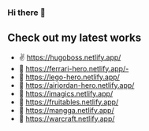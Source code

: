 ### Hi there 👋
## Check out my latest works

- ✌  https://hugoboss.netlify.app/
- 🚗 https://ferrari-hero.netlify.app/-
- 🚗 https://lego-hero.netlify.app/
- 🌆 https://airjordan-hero.netlify.app/
- 🌃 https://imagics.netlify.app/
- 🍉 https://fruitables.netlify.app/
- 🍵 https://mangga.netlify.app/
- 🔫 https://warcraft.netlify.app/
